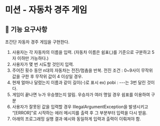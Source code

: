 # 미션 - 자동차 경주 게임

## 🚀 기능 요구사항

초간단 자동차 경주 게임을 구현한다.

1. 사용자는 각 자동차의 이름을 입력. (자동차 이름은 쉼표(,)를 기준으로 구분하고 5자 이하만 가능하다.)
2. 사용자가 몇 번 시도할 것인지 입력.
3. 주어진 횟수 동안 n대의 자동차는 전진/멈춤을 반복. 전진 조건 : 0~9사이 무작위 값을 구한 후 무작위 값이 4 이상일 경우.
4. 현재 얼마나 달렸는지 이름과 같이 길이(-)로 표시 ex) pobi : ---는 3번 달린 것이다.
5. 게임이 끝나면 누가 우승했는지 알림. 우승자가 여러 명일 경우 쉼표를 이용하여 구분
6. 사용자가 잘못된 값을 입력할 경우 IllegalArgumentException을 발생시키고 “[ERROR]”로 시작하는 에러 메시지를 출력 후 그 부분부터 입력을 다시 받음.
7. 아래의 프로그래밍 실행 결과 예시와 동일하게 입력과 출력이 이뤄져야 함.